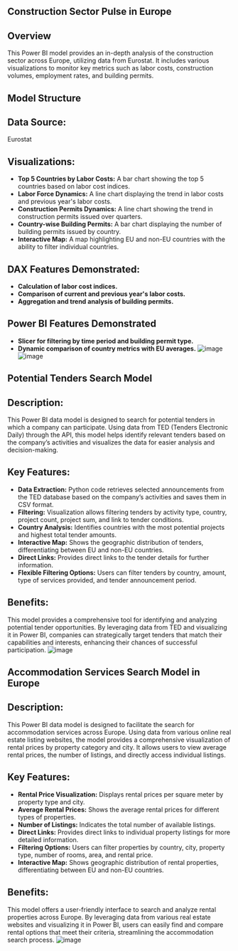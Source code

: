 ## Construction Sector Pulse in Europe
## Overview
This Power BI model provides an in-depth analysis of the construction sector across Europe, utilizing data from Eurostat. It includes various visualizations to monitor key metrics such as labor costs, construction volumes, employment rates, and building permits.

## Model Structure
## Data Source: 
Eurostat
## Visualizations:
- **Top 5 Countries by Labor Costs:** A bar chart showing the top 5 countries based on labor cost indices.
- **Labor Force Dynamics:** A line chart displaying the trend in labor costs and previous year's labor costs.
- **Construction Permits Dynamics:** A line chart showing the trend in construction permits issued over quarters.
- **Country-wise Building Permits:** A bar chart displaying the number of building permits issued by country.
- **Interactive Map:** A map highlighting EU and non-EU countries with the ability to filter individual countries.
## DAX Features Demonstrated:
- **Calculation of labor cost indices.**
- **Comparison of current and previous year's labor costs.**
- **Aggregation and trend analysis of building permits.**
## Power BI Features Demonstrated
- **Slicer for filtering by time period and building permit type.**
- **Dynamic comparison of country metrics with EU averages.**
![image](https://github.com/Romas85/Power-BI/assets/161317970/c8547d4b-a1da-4c61-a7c5-fdf6ed2625c7)
![image](https://app.powerbi.com/view?r=eyJrIjoiMzI0NWFiZTQtN2E1Ny00ODFhLWEwZDItOTI2YzRjMDE1ZjIyIiwidCI6IjIxZTljZDU2LTc1NzAtNGI2Yi1hZDljLTFhMDEwYjg3NmIwMCIsImMiOjl9)

## Potential Tenders Search Model
## Description:
This Power BI data model is designed to search for potential tenders in which a company can participate. Using data from TED (Tenders Electronic Daily) through the API, this model helps identify relevant tenders based on the company’s activities and visualizes the data for easier analysis and decision-making.

## Key Features:

- **Data Extraction:** Python code retrieves selected announcements from the TED database based on the company’s activities and saves them in CSV format.
- **Filtering:** Visualization allows filtering tenders by activity type, country, project count, project sum, and link to tender conditions.
- **Country Analysis:** Identifies countries with the most potential projects and highest total tender amounts.
- **Interactive Map:** Shows the geographic distribution of tenders, differentiating between EU and non-EU countries.
- **Direct Links:** Provides direct links to the tender details for further information.
- **Flexible Filtering Options:** Users can filter tenders by country, amount, type of services provided, and tender announcement period.

## Benefits:

This model provides a comprehensive tool for identifying and analyzing potential tender opportunities. By leveraging data from TED and visualizing it in Power BI, companies can strategically target tenders that match their capabilities and interests, enhancing their chances of successful participation.
![image](https://github.com/Romas85/Power-BI/assets/161317970/146555da-b1cc-45fb-8c31-5d4f519d3e66)


## Accommodation Services Search Model in Europe
## Description:
This Power BI data model is designed to facilitate the search for accommodation services across Europe. Using data from various online real estate listing websites, the model provides a comprehensive visualization of rental prices by property category and city. It allows users to view average rental prices, the number of listings, and directly access individual listings.

## Key Features:

- **Rental Price Visualization:** Displays rental prices per square meter by property type and city.
- **Average Rental Prices:** Shows the average rental prices for different types of properties.
- **Number of Listings:** Indicates the total number of available listings.
- **Direct Links:** Provides direct links to individual property listings for more detailed information.
- **Filtering Options:** Users can filter properties by country, city, property type, number of rooms, area, and rental price.
- **Interactive Map:** Shows geographic distribution of rental properties, differentiating between EU and non-EU countries.

## Benefits:

This model offers a user-friendly interface to search and analyze rental properties across Europe. By leveraging data from various real estate websites and visualizing it in Power BI, users can easily find and compare rental options that meet their criteria, streamlining the accommodation search process.
![image](https://github.com/Romas85/Power-BI/assets/161317970/4a873180-92de-4239-8969-236c2c223fc4)
